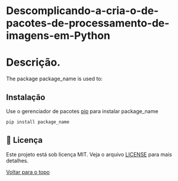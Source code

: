 # Descomplicando-a-cria-o-de-pacotes-de-processamento-de-imagens-em-Python

# Descrição. 
The package package_name is used to:

## Instalação

Use o gerenciador de pacotes [pip](https://pip.pypa.io/en/stable/) para instalar package_name

```bash
pip install package_name
```

## :memo: Licença ##

Este projeto está sob licença MIT. Veja o arquivo [LICENSE](LICENSE.md) para mais detalhes.


<a href="#top">Voltar para o topo</a>
